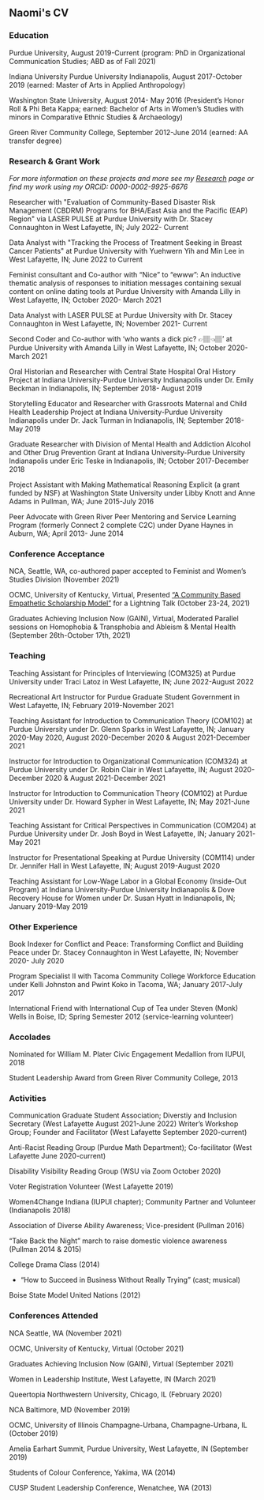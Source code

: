 ## Naomi's CV
### Education
Purdue University, August 2019-Current (program: PhD in Organizational Communication Studies; ABD as of Fall 2021) 

Indiana University Purdue University Indianapolis, August 2017-October 2019 (earned: Master of Arts in Applied Anthropology) 

Washington State University, August 2014- May 2016 (President’s Honor Roll & Phi Beta Kappa; earned: Bachelor of Arts in Women’s Studies with minors in Comparative Ethnic Studies & Archaeology)

Green River Community College, September 2012-June 2014 (earned: AA transfer degree)

### Research & Grant Work
_For more information on these projects and more see my [Research](https://nt-tl.net/research/) page or find my work using my ORCiD: 0000-0002-9925-6676_

Researcher with "Evaluation of Community-Based Disaster Risk Management (CBDRM) Programs for BHA/East Asia and the Pacific (EAP) Region" via LASER PULSE at Purdue University with Dr. Stacey Connaughton in West Lafayette, IN; July 2022- Current  

Data Analyst with "Tracking the Process of Treatment Seeking in Breast Cancer Patients" at Purdue University with Yuehwern Yih and Min Lee in West Lafayette, IN; June 2022 to Current 

Feminist consultant and Co-author with “Nice” to “ewww”: An inductive thematic analysis of responses to initiation messages containing sexual content on online dating tools at Purdue University with Amanda Lilly in West Lafayette, IN; October 2020- March 2021 

Data Analyst with LASER PULSE at Purdue University with Dr. Stacey Connaughton in West Lafayette, IN; November 2021- Current  

Second Coder and Co-author with ‘who wants a dick pic? 👉🏽👈🏽’ at Purdue University with Amanda Lilly in West Lafayette, IN; October 2020- March 2021 

Oral Historian and Researcher with Central State Hospital Oral History Project at Indiana University-Purdue University Indianapolis under Dr. Emily Beckman in Indianapolis, IN; September 2018- August 2019 

Storytelling Educator and Researcher with Grassroots Maternal and Child Health Leadership Project at Indiana University-Purdue University Indianapolis under Dr. Jack Turman in Indianapolis, IN; September 2018-May 2019 

Graduate Researcher with Division of Mental Health and Addiction Alcohol and Other Drug Prevention Grant at Indiana University-Purdue University Indianapolis under Eric Teske in Indianapolis, IN; October 2017-December 2018 

Project Assistant with Making Mathematical Reasoning Explicit (a grant funded by NSF) at Washington State University under Libby Knott and Anne Adams in Pullman, WA; June 2015-July 2016 

Peer Advocate with Green River Peer Mentoring and Service Learning Program (formerly Connect 2 complete C2C) under Dyane Haynes in Auburn, WA; April 2013- June 2014

### Conference Acceptance
NCA, Seattle, WA, co-authored paper accepted to Feminist and Women’s Studies Division (November 2021)

OCMC, University of Kentucky, Virtual, Presented [“A Community Based Empathetic Scholarship Model”](https://www.youtube.com/watch?v=rodHVoKKnOE) for a Lightning Talk (October 23-24, 2021)

Graduates Achieving Inclusion Now (GAIN), Virtual, Moderated Parallel sessions on Homophobia & Transphobia and Ableism & Mental Health (September 26th-October 17th, 2021)

### Teaching
Teaching Assistant for Principles of Interviewing (COM325) at Purdue University under Traci Latoz in West Lafayette, IN; June 2022-August 2022

Recreational Art Instructor for Purdue Graduate Student Government in West Lafayette, IN; February 2019-November 2021

Teaching Assistant for Introduction to Communication Theory (COM102) at Purdue University under Dr. Glenn Sparks in West Lafayette, IN; January 2020-May 2020, August 2020-December 2020 & August 2021-December 2021 

Instructor for Introduction to Organizational Communication (COM324) at Purdue University under Dr. Robin Clair in West Lafayette, IN; August 2020-December 2020 & August 2021-December 2021

Instructor for Introduction to Communication Theory (COM102) at Purdue University under Dr. Howard Sypher in West Lafayette, IN; May 2021-June 2021 

Teaching Assistant for Critical Perspectives in Communication (COM204) at Purdue University under Dr. Josh Boyd in West Lafayette, IN; January 2021-May 2021 

Instructor for Presentational Speaking at Purdue University (COM114) under Dr. Jennifer Hall in West Lafayette, IN; August 2019-August 2020 

Teaching Assistant for Low-Wage Labor in a Global Economy (Inside-Out Program) at Indiana University-Purdue University Indianapolis & Dove Recovery House for Women under Dr. Susan Hyatt in Indianapolis, IN; January 2019-May 2019 

### Other Experience
Book Indexer for Conflict and Peace: Transforming Conflict and Building Peace under Dr. Stacey Connaughton in West Lafayette, IN; November 2020- July 2020

Program Specialist II with Tacoma Community College Workforce Education under Kelli Johnston and Pwint Koko in Tacoma, WA; January 2017-July 2017

International Friend with International Cup of Tea under Steven (Monk) Wells in Boise, ID; Spring Semester 2012 (service-learning volunteer) 

### Accolades
Nominated for William M. Plater Civic Engagement Medallion from IUPUI, 2018

Student Leadership Award from Green River Community College, 2013

### Activities 
Communication Graduate Student Association; Diverstiy and Inclusion Secretary (West Lafayette August 2021-June 2022)
Writer’s Workshop Group; Founder and Facilitator (West Lafayette September 2020-current)

Anti-Racist Reading Group (Purdue Math Department); Co-facilitator (West Lafayette June 2020-current)

Disability Visibility Reading Group (WSU via Zoom October 2020)

Voter Registration Volunteer (West Lafayette 2019)

Women4Change Indiana (IUPUI chapter); Community Partner and Volunteer (Indianapolis 2018) 

Association of Diverse Ability Awareness; Vice-president (Pullman 2016)

“Take Back the Night” march to raise domestic violence awareness (Pullman 2014 & 2015)

College Drama Class (2014)
- “How to Succeed in Business Without Really Trying” (cast; musical)

Boise State Model United Nations (2012)

### Conferences Attended
NCA Seattle, WA (November 2021)

OCMC, University of Kentucky, Virtual (October 2021)

Graduates Achieving Inclusion Now (GAIN), Virtual (September 2021)

Women in Leadership Institute, West Lafayette, IN (March 2021)

Queertopia Northwestern University, Chicago, IL (February 2020)

NCA Baltimore, MD (November 2019)

OCMC, University of Illinois Champagne-Urbana, Champagne-Urbana, IL (October 2019)

Amelia Earhart Summit, Purdue University, West Lafayette, IN (September 2019)

Students of Colour Conference, Yakima, WA (2014)

CUSP Student Leadership Conference, Wenatchee, WA (2013)
